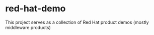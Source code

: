# red-hat-demo
This project serves as a collection of Red Hat product demos (mostly middleware products)
